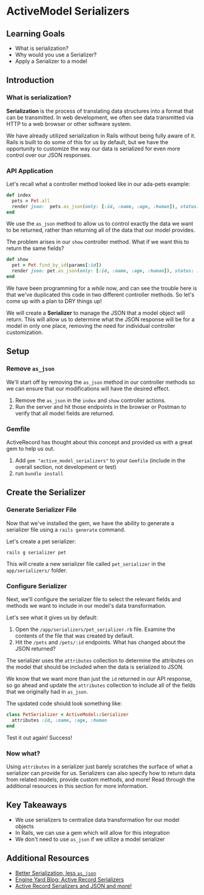 # ActiveModel Serializers

## Learning Goals
- What is serialization?
- Why would you use a Serializer?
- Apply a Serializer to a model

## Introduction
### What is serialization?
**Serialization** is the process of translating data structures into a format that can be transmitted. In web development, we often see data transmitted via HTTP to a web browser or other software system.

We have already utilized serialization in Rails without being fully aware of it. Rails is built to do some of this for us by default, but we have the opportunity to customize the way our data is serialized for even more control over our JSON responses.

### API Application
Let's recall what a controller method looked like in our ada-pets example:
```ruby
def index
  pets = Pet.all
  render json:  pets.as_json(only: [:id, :name, :age, :human]), status: :ok
end
```

We use the `as_json` method to allow us to control exactly the data we want to be returned, rather than returning all of the data that our model provides.

The problem arises in our `show` controller method. What if we want this to return the same fields?
```ruby
def show
  pet = Pet.find_by_id(params[:id])
  render json: pet.as_json(only: [:id, :name, :age, :human]), status: :ok
end
```

We have been programming for a _while_ now, and can see the trouble here is that we've duplicated this code in two different controller methods. So let's come up with a plan to DRY things up!

We will create a **Serializer** to manage the JSON that a model object will return. This will allow us to determine what the JSON response will be for a model in only one place, removing the need for individual controller customization.


## Setup
### Remove `as_json`
We'll start off by removing the `as_json` method in our controller methods so we can ensure that our modifications will have the desired effect.

1. Remove the `as_json` in the `index` and `show` controller actions.
2. Run the server and hit those endpoints in the browser or Postman to verify that all model fields are returned.

### Gemfile
ActiveRecord has thought about this concept and provided us with a great gem to help us out.

1. Add `gem "active_model_serializers"` to your `Gemfile` (include in the overall section, not development or test)
2. run `bundle install`

## Create the Serializer

### Generate Serializer File
Now that we've installed the gem, we have the ability to generate a serializer file using a `rails generate` command.

Let's create a pet serializer:

`rails g serializer pet`

This will create a new serializer file called `pet_serializer` in the `app/serializers/` folder.

### Configure Serializer
Next, we'll configure the serializer file to select the relevant fields and methods we want to include in our model's data transformation.

Let's see what it gives us by default:
1. Open the `/app/serializers/pet_serializer.rb` file. Examine the contents of the file that was created by default.
1. Hit the `/pets` and `/pets/:id` endpoints. What has changed about the JSON returned?

The serializer uses the `attributes` collection to determine the attributes on the model that should be included when the data is serialized to JSON.

We know that we want more than just the `id` returned in our API response, so go ahead and update the `attributes` collection to include all of the fields that we originally had in `as_json`.

The updated code should look something like:
```ruby
class PetSerializer < ActiveModel::Serializer
  attributes :id, :name, :age, :human
end
```

Test it out again! Success!

### Now what?
Using `attributes` in a serializer just barely scratches the surface of what a serializer can provide for us. Serializers can also specify how to return data from related models, provide custom methods, and more! Read through the additional resources in this section for more information.

## Key Takeaways
- We use serializers to centralize data transformation for our model objects
- In Rails, we can use a gem which will allow for this integration
- We don't need to use `as_json` if we utilize a model serializer

## Additional Resources
- [Better Serialization, less `as_json`](https://robots.thoughtbot.com/better-serialization-less-as-json)
- [Engine Yard Blog: Active Record Serializers](https://www.engineyard.com/blog/active-model-serializers)
- [Active Record Serializers and JSON and more!](https://www.sitepoint.com/active-model-serializers-rails-and-json-oh-my/)
